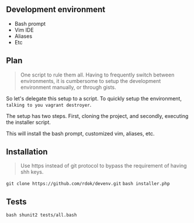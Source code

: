 ## Development environment
- Bash prompt
- Vim IDE                                                  
- Aliases
- Etc

## Plan
> One script to rule them all. Having to frequently switch between 
environments, it is cumbersome to setup the development environment manually, 
or through gists.                         

So let's delegate this setup to a script. To quickly setup the environment, 
`talking to you vagrant destroyer`.

The setup has two steps. First, cloning the project, and secondly, executing 
the installer script.                                       
                                                                
This will install the bash prompt, customized vim, aliases, etc.

## Installation
> Use https instead of git protocol to bypass the requirement of having shh 
keys.  

`git clone https://github.com/rdok/devenv.git`
`bash installer.php`

## Tests
`bash shunit2 tests/all.bash`
